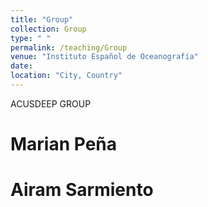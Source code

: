 ```yaml
---
title: "Group"
collection: Group
type: " "
permalink: /teaching/Group
venue: "Instituto Español de Oceanografía"
date: 
location: "City, Country"
---
```


ACUSDEEP GROUP

Marian Peña
======

Airam Sarmiento
======


